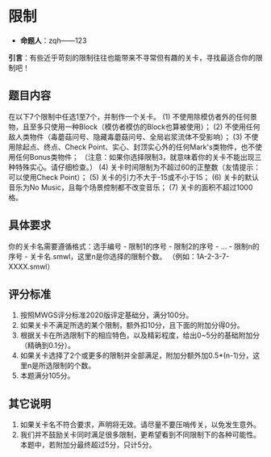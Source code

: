 # 限制

- **命题人**：zqh——123

**引言**：有些近乎苛刻的限制往往也能带来不寻常但有趣的关卡，寻找最适合你的限制吧！

## 题目内容

在以下7个限制中任选1至7个，并制作一个关卡。
(1) 不使用除模仿者外的任何景物，且至多只使用一种Block（模仿者模仿的Block也算被使用）；
(2) 不使用任何敌人类物件（毒蘑菇问号、隐藏毒蘑菇问号、全局岩浆流体不受影响）；
(3) 不使用除起点、终点、Check Point、实心、封顶实心外的任何Mark's类物件，也不使用任何Bonus类物件；
（注意：如果你选择限制3，就意味着你的关卡不能出现三种特殊实心。请仔细检查。）
(4) 关卡时间限制为不超过60的正整数（友情提示：可以使用Check Point）；
(5) 关卡的引力不大于-15或不小于15；
(6) 关卡的默认音乐为No Music，且每个场景控制都不改变音乐；
(7) 关卡的面积不超过1000格。

## 具体要求

你的关卡名需要遵循格式：选手编号 - 限制1的序号 - 限制2的序号 - ... -
限制n的序号 - 关卡名.smwl，这里n是你选择的限制个数。
（例如：1A-2-3-7-XXXX.smwl）

## 评分标准

1. 按照MWGS评分标准2020版评定基础分，满分100分。
2. 如果关卡不满足所选的某个限制，额外扣10分，且下面的附加分得0分。
3. 根据关卡在所选限制下的相应特色，以及精彩程度，给出0~5分的基础附加分（精确到0.1分）。
4. 如果关卡选择了2个或更多的限制并全部满足，附加分额外加0.5*(n-1)分，这里n是所选限制的个数。
5. 本题满分105分。

## 其它说明

1. 如果关卡名不符合要求，声明将无效。请尽量不要压哨传关，以免发生意外。
2. 我们并不鼓励关卡同时满足很多限制，更希望看到不同限制下的各种可能性。本题中，若附加分最终超过5分，只计5分。